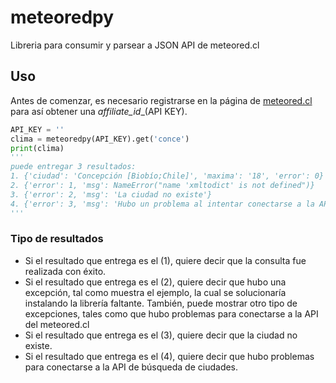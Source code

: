 # meteoredpy
Libreria para consumir y parsear a JSON API de meteored.cl

## Uso
Antes de comenzar, es necesario registrarse en la página de [meteored.cl](https://www.meteored.cl/api/#/registro) para así obtener una _affiliate_id__(API KEY).

``` python
API_KEY = ''
clima = meteoredpy(API_KEY).get('conce')
print(clima)
'''
puede entregar 3 resultados:
1. {'ciudad': 'Concepción [Biobío;Chile]', 'maxima': '18', 'error': 0}
2. {'error': 1, 'msg': NameError("name 'xmltodict' is not defined")}
3. {'error': 2, 'msg': 'La ciudad no existe'}
4. {'error': 3, 'msg': 'Hubo un problema al intentar conectarse a la API de búsqueda de ciudades'}
'''
```
### Tipo de resultados
- Si el resultado que entrega es el (1), quiere decir que la consulta fue realizada con éxito.
- Si el resultado que entrega es el (2), quiere decir que hubo una excepción, tal como muestra el ejemplo, la cual se solucionaría instalando la librería faltante. También, puede mostrar otro tipo de excepciones, tales como que hubo problemas para conectarse a la API del meteored.cl
- Si el resultado que entrega es el (3), quiere decir que la ciudad no existe.
- Si el resultado que entrega es el (4), quiere decir que hubo problemas para conectarse a la API de búsqueda de ciudades.

